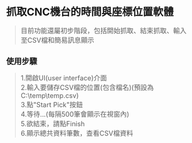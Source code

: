 # 抓取CNC機台的時間與座標位置軟體
><font size=4>目前功能還屬初步階段，包括開始抓取、結束抓取、輸入至CSV檔和簡易訊息顯示</font>

## 使用步驟
><font size=4>1.開啟UI(user interface)介面</font><br>
><font size=4>2.輸入要儲存CSV檔的位置(包含檔名)(預設為 C:\temp\temp.csv)</font><br>
><font size=4>3.點"Start Pick"按鈕</font><br>
><font size=4>4.等待...(每隔500筆會顯示在視窗內)</font><br>
><font size=4>5.欲結束，請點Finish</font><br>
><font size=4>6.顯示總共資料筆數，查看CSV檔資料</font><br>